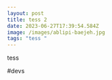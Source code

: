 ```yaml
---
layout: post
title: tess 2
date: 2023-06-27T17:39:54.584Z
image: /images/ablipi-baejeh.jpg
tags: "tess "
---
```

tess



\#devs